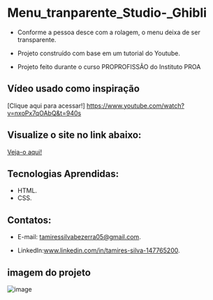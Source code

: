 # Menu_tranparente_Studio-_Ghibli

 - Conforme a pessoa desce com a rolagem, o menu deixa de ser transparente.
   
 - Projeto construído com base em um tutorial do Youtube.

 - Projeto feito durante o curso PROPROFISSÃO do Instituto PROA
   
   
## Vídeo usado como inspiração

 [Clique aqui para acessar!] https://www.youtube.com/watch?v=nxoPx7qOAbQ&t=940s

 ## Visualize o site no link abaixo:
 [Veja-o aqui!](https://menu-tranparente-studio-ghibli.vercel.app/)
   
## Tecnologias Aprendidas:
 - HTML.
 - CSS.

## Contatos:
 - E-mail: tamiressilvabezerra05@gmail.com.
   
 - LinkedIn:www.linkedin.com/in/tamires-silva-147765200.

 ## imagem do projeto
![image](https://github.com/tamiressil/Menu_tranparente_Studio-_Ghibli/assets/163886976/6d54e8ab-f0e0-4358-802b-5390caa0794e)

   
